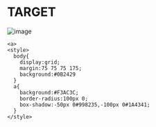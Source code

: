 # TARGET

![image](https://github.com/gaschneider/cssbattle/assets/16023844/6c61edc5-b392-4f6e-856b-f63b7e5b4608)

```
<a>
<style>
  body{
    display:grid;
    margin:75 75 75 175;
    background:#0B2429
  }
  a{
    background:#F3AC3C;
    border-radius:100px 0;
    box-shadow:-50px 0#998235,-100px 0#1A4341;
  }
</style>
```
